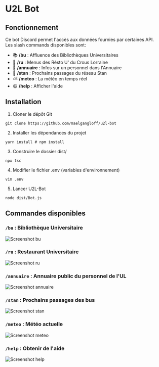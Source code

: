 # U2L Bot

## Fonctionnement

Ce bot Discord permet l'accès aux données fournies par certaines API.  
Les slash commands disponibles sont:
- 📚  **/bu** : Affluence des Bibliothèques Universitaires
- 🍔  **/ru** : Menus des Résto U' du Crous Lorraine
- 📖  **/annuaire** : Infos sur un personnel dans l'Annuaire
- 🚌  **/stan** : Prochains passages du réseau Stan
- ⛅  **/meteo** : La météo en temps réel
- 😃  **/help** : Afficher l'aide

## Installation

1. Cloner le dépôt Git
```shell
git clone https://github.com/maelgangloff/u2l-bot
```
2. Installer les dépendances du projet
```shell
yarn install # npm install
```
3. Construire le dossier dist/
```shell
npx tsc
```
4. Modifier le fichier .env (variables d'environnement)
```shell
vim .env
```
5. Lancer U2L-Bot
```shell
node dist/Bot.js
```

## Commandes disponibles

### `/bu` : Bibliothèque Universitaire
![Screenshot bu](https://github.com/maelgangloff/u2l-bot/assets/51171251/0cd70591-cbd0-498e-96c1-3173ae569325)

### `/ru` : Restaurant Universitaire
![Screenshot ru](https://github.com/maelgangloff/u2l-bot/assets/51171251/45b5b0af-96e9-44c0-bf57-fa09d7796a75)

### `/annuaire` : Annuaire public du personnel de l'UL
![Screenshot annuaire](https://github.com/maelgangloff/u2l-bot/assets/51171251/4780e399-a9bd-4f25-a201-443e80902d2e)

### `/stan` : Prochains passages des bus
![Screenshot stan](https://github.com/maelgangloff/u2l-bot/assets/51171251/b5d0353f-3873-4e4f-8260-bfd5b376859f)

### `/meteo` : Météo actuelle
![Screenshot meteo](https://github.com/maelgangloff/u2l-bot/assets/51171251/cba9a199-44e7-4221-bf62-42fbf53c0f36)

### `/help` : Obtenir de l'aide
![Screenshot help](https://github.com/maelgangloff/u2l-bot/assets/51171251/c2c180a2-2160-42e4-9940-783c1a5d3f01)
